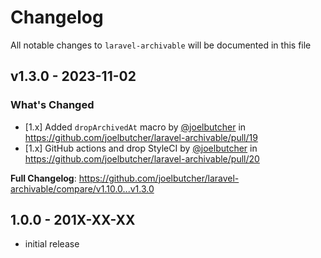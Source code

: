 # Changelog

All notable changes to `laravel-archivable` will be documented in this file

## v1.3.0 - 2023-11-02

### What's Changed

- [1.x] Added `dropArchivedAt` macro by [@joelbutcher](https://github.com/joelbutcher) in https://github.com/joelbutcher/laravel-archivable/pull/19
- [1.x] GitHub actions and drop StyleCI by [@joelbutcher](https://github.com/joelbutcher) in https://github.com/joelbutcher/laravel-archivable/pull/20

**Full Changelog**: https://github.com/joelbutcher/laravel-archivable/compare/v1.10.0...v1.3.0

## 1.0.0 - 201X-XX-XX

- initial release
